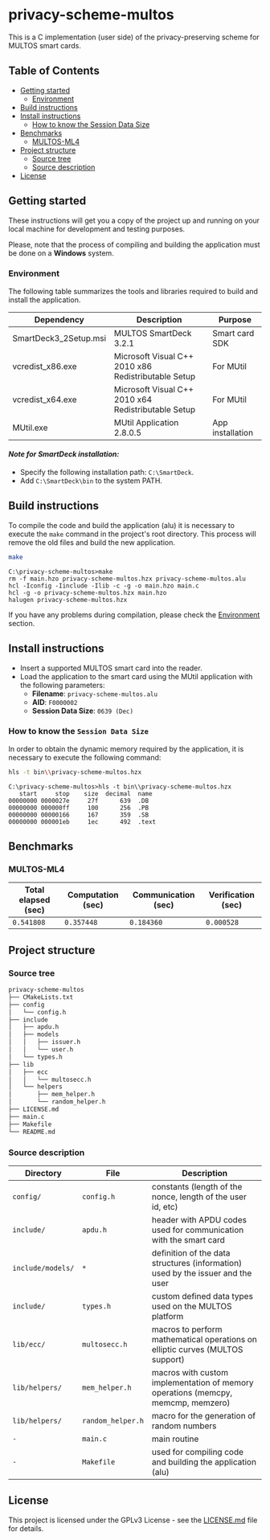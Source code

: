 # privacy-scheme-multos
This is a C implementation (user side) of the privacy-preserving scheme for MULTOS smart cards.

## Table of Contents
- [Getting started](#getting-started)
    - [Environment](#environment)
- [Build instructions](#build-instructions)
- [Install instructions](#install-instructions)
    - [How to know the Session Data Size](#how-to-know-the-session-data-size)
- [Benchmarks](#benchmarks)
    - [MULTOS-ML4](#multos-ml4)
- [Project structure](#project-structure)
    - [Source tree](#source-tree)
    - [Source description](#source-description)
- [License](#license)

## Getting started
These instructions will get you a copy of the project up and running on your local machine for development and
testing purposes.

Please, note that the process of compiling and building the application must be done on a **Windows** system.

### Environment
The following table summarizes the tools and libraries required to build and install the application.

| Dependency            | Description                                          | Purpose          |
| --------------------- | ---------------------------------------------------- | ---------------- |
| SmartDeck3_2Setup.msi | MULTOS SmartDeck 3.2.1                               | Smart card SDK   |
| vcredist_x86.exe      | Microsoft Visual C++ 2010  x86 Redistributable Setup | For MUtil        |
| vcredist_x64.exe      | Microsoft Visual C++ 2010  x64 Redistributable Setup | For MUtil        |
| MUtil.exe             | MUtil Application 2.8.0.5                            | App installation |

#### *Note for SmartDeck installation:*
- Specify the following installation path: `C:\SmartDeck`.
- Add `C:\SmartDeck\bin` to the system PATH.

## Build instructions
To compile the code and build the application (alu) it is necessary to execute the `make` command in the project's
root directory. This process will remove the old files and build the new application.

```sh
make
```

```console
C:\privacy-scheme-multos>make
rm -f main.hzo privacy-scheme-multos.hzx privacy-scheme-multos.alu
hcl -Iconfig -Iinclude -Ilib -c -g -o main.hzo main.c
hcl -g -o privacy-scheme-multos.hzx main.hzo
halugen privacy-scheme-multos.hzx
```

If you have any problems during compilation, please check the [Environment](#environment) section.

## Install instructions
- Insert a supported MULTOS smart card into the reader.
- Load the application to the smart card using the MUtil application with the following parameters:
    - **Filename**: `privacy-scheme-multos.alu`
    - **AID**: `F0000002`
    - **Session Data Size**: `0639 (Dec)`

### How to know the `Session Data Size`
In order to obtain the dynamic memory required by the application, it is necessary to execute the following command:

```sh
hls -t bin\\privacy-scheme-multos.hzx
```

```console
C:\privacy-scheme-multos>hls -t bin\\privacy-scheme-multos.hzx
   start     stop    size  decimal  name
00000000 0000027e     27f      639  .DB
00000000 000000ff     100      256  .PB
00000000 00000166     167      359  .SB
00000000 000001eb     1ec      492  .text
```

## Benchmarks

### MULTOS-ML4

| Total elapsed (sec)   | Computation (sec)     | Communication (sec)   | Verification (sec)    |
| --------------------- | --------------------- | --------------------- | --------------------- |
|  `0.541808`           |  `0.357448`           |  `0.184360`           |  `0.000528`           |

## Project structure

### Source tree

```sh
privacy-scheme-multos
├── CMakeLists.txt
├── config
│   └── config.h
├── include
│   ├── apdu.h
│   ├── models
│   │   ├── issuer.h
│   │   └── user.h
│   └── types.h
├── lib
│   ├── ecc
│   │   └── multosecc.h
│   └── helpers
│       ├── mem_helper.h
│       └── random_helper.h
├── LICENSE.md
├── main.c
├── Makefile
└── README.md
```

### Source description

| Directory                   | File                           | Description                                                                                                             |
| --------------------------- | ------------------------------ | ----------------------------------------------------------------------------------------------------------------------- |
|  `config/`                  |  `config.h`                    | constants (length of the nonce, length of the user id, etc)                                                             |
|  `include/`                 |  `apdu.h`                      | header with APDU codes used for communication with the smart card                                                       |
|  `include/models/`          |  `*`                           | definition of the data structures (information) used by the issuer and the user                                         |
|  `include/`                 |  `types.h`                     | custom defined data types used on the MULTOS platform                                                                   |
|  `lib/ecc/`                 |  `multosecc.h`                 | macros to perform mathematical operations on elliptic curves (MULTOS support)                                           |
|  `lib/helpers/`             |  `mem_helper.h`                | macros with custom implementation of memory operations (memcpy, memcmp, memzero)                                        |
|  `lib/helpers/`             |  `random_helper.h`             | macro for the generation of random numbers                                                                              |
|  `-`                        |  `main.c`                      | main routine                                                                                                            |
|  `-`                        |  `Makefile`                    | used for compiling code and building the application (alu)                                                              |

## License
This project is licensed under the GPLv3 License - see the [LICENSE.md](LICENSE.md) file for details.
